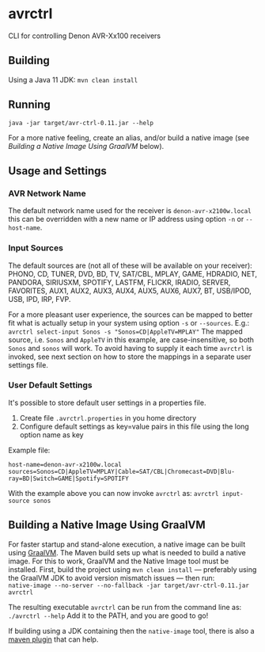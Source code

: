 # avrctrl

CLI for controlling Denon AVR-Xx100 receivers

## Building

Using a Java 11 JDK:
`mvn clean install`

## Running

`java -jar target/avr-ctrl-0.11.jar --help`

For a more native feeling, create an alias, and/or build a native image (see _Building a Native Image Using GraalVM_
below).

## Usage and Settings

### AVR Network Name
The default network name used for the receiver is `denon-avr-x2100w.local` this can be overridden with a new name or IP
address using option `-n` or `--host-name`.

### Input Sources

The default sources are (not all of these will be available on your receiver):  
PHONO, CD, TUNER, DVD, BD, TV, SAT/CBL, MPLAY, GAME, HDRADIO, NET, PANDORA, SIRIUSXM, SPOTIFY, LASTFM, FLICKR, IRADIO,
SERVER, FAVORITES, AUX1, AUX2, AUX3, AUX4, AUX5, AUX6, AUX7, BT, USB/IPOD, USB, IPD, IRP, FVP.

For a more pleasant user experience, the sources can be mapped to better fit what is actually setup in your system using
option `-s` or `--sources`. E.g.: `avrctrl select-input Sonos -s "Sonos=CD|AppleTV=MPLAY"` The mapped source,
i.e. `Sonos` and `AppleTV` in this example, are case-insensitive, so both `Sonos` and `sonos` will work. To avoid having
to supply it each time `avrctrl` is invoked, see next section on how to store the mappings in a separate user settings
file.

### User Default Settings
It's possible to store default user settings in a properties file.

1. Create file `.avrctrl.properties` in you home directory
2. Configure default settings as key=value pairs in this file using the long option name as key

Example file:

```text
host-name=denon-avr-x2100w.local
sources=Sonos=CD|AppleTV=MPLAY|Cable=SAT/CBL|Chromecast=DVD|Blu-ray=BD|Switch=GAME|Spotify=SPOTIFY
```

With the example above you can now invoke `avrctrl` as: `avrctrl input-source sonos`

## Building a Native Image Using GraalVM
For faster startup and stand-alone execution, a native image can be built
using [GraalVM](https://www.graalvm.org/reference-manual/native-image/). The Maven build sets up what is needed to build
a native image. For this to work, GraalVM and the Native Image tool must be installed. First, build the project
using `mvn clean install` — preferably using the GraalVM JDK to avoid version mismatch issues — then run:  
`native-image --no-server --no-fallback -jar target/avr-ctrl-0.11.jar avrctrl`

The resulting executable `avrctrl` can be run from the command line as:  
`./avrctrl --help`
Add it to the PATH, and you are good to go!

If building using a JDK containing then the `native-image` tool, there is also
a [maven plugin](https://www.graalvm.org/reference-manual/native-image/NativeImageMavenPlugin/) that can help.
